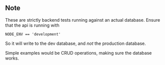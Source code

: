 Note
----
These are strictly backend tests running against an actual database. Ensure that the api 
is running with

    NODE_ENV == 'development'
    
So it will write to the dev database, and *not* the production database.

Simple examples would be CRUD operations, making sure the database works.
